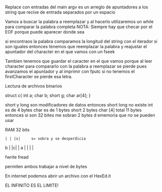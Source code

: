 Replace con entradas del main
argv
es un arreglo de apuntadores a los string que recive de entrada separados por un espacio

Vamos a buscar la palabra a reemplazar y al hacerlo utilizaremos un while para comparar la palabra completa
NOTA: Siempre hay que checar por el EOF porque puede aparecer donde sea

si encontraos la palabra comparamos la longitud del string con el iterador
	si son iguales entonces tenemos que reemplazar la palabra y reajustar el apuntador del character
	en el que vamos con un fseek

Tambien tenemos que guardar el caracter en el que vamos porque al leer character para compararlo con la palabra a reemplazar 
se pierde pues avanzamos el apuntador y al imprimir con fputc si no tenemos el firstCharacter se pierde esa letra.


Lectura de archivos binarios

struct c{
	int a;
	char b;
	short g;
	char ar[4];
}

short y long son modificadores de datos entonces short long no existe
int es de 4 bytes
char es de 1 bytes
short 2 bytes
char [4] 
total 11 bytes
entonces si son 32 bites me sobran 2 bytes d ememoria que no se pueden usar


RAM 32 bits

	| | |s|		s= sobra y se desperdicia
b	| |c| |
a	| | | |


fwrite
fread

permiten ambos trabajar a nivel de bytes

En internet podemos abrir un archivo con el 
HexEd.it

EL INFINITO ES EL LIMITE!
